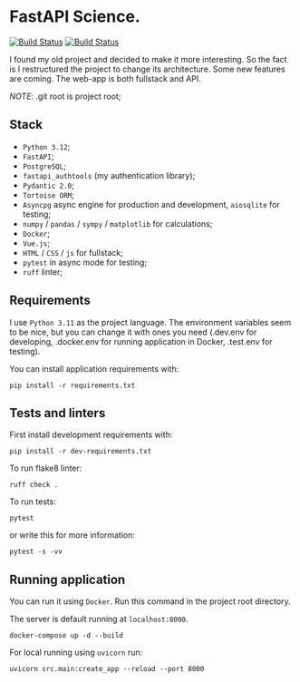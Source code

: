 # FastAPI Science.

[![Build Status](https://github.com/michael7nightingale/FastAPI-Science/actions/workflows/fastapi-app.yml/badge.svg)](https://github.com/michael7nightingale/FastAPI-Science/actions/workflows/fastapi-app.yml/)
[![Build Status](https://github.com/michael7nightingale/FastAPI-Science/actions/workflows/codeql.yml/badge.svg)](https://github.com/michael7nightingale/FastAPI-Science/actions/workflows/codeql.yml/)


I found my old project and decided to make it more interesting. So the fact is I restructured the project to change its architecture.
Some new features are coming. The web-app is both fullstack and API.

*NOTE*: .git root is project root;

## Stack
- `Python 3.12`;
- `FastAPI`;
- `PostgreSQL`;
- `fastapi_authtools` (my authentication library);
- `Pydantic 2.0`;
- `Tortoise ORM`;
- `Asyncpg` async engine for production and development, `aiosqlite` for testing;
- `numpy` / `pandas` / `sympy` / `matplotlib` for calculations;
- `Docker`;
- `Vue.js`;
- `HTML` / `CSS` / `js` for fullstack;
- `pytest` in async mode for testing;
- `ruff` linter;

## Requirements
I use `Python 3.11` as the project language.
The environment variables seem to be nice, but you can change it with ones you need
(.dev.env for developing, .docker.env for running application in Docker, .test.env for testing).  

You can install application requirements with:
```commandline
pip install -r requirements.txt
```

## Tests and linters
First install development requirements with:
```commandline
pip install -r dev-requirements.txt
```

To run flake8 linter:
```commandline
ruff check .
```

To run tests:
```commandline
pytest
```

or write this for more information:
```commandline
pytest -s -vv
```


## Running application
You can run it using `Docker`. Run this command in the project root directory.

The server is default running at `localhost:8000`.

```commandline
docker-compose up -d --build
```

For local running using `uvicorn` run:
```commandline
uvicorn src.main:create_app --reload --port 8000
```
